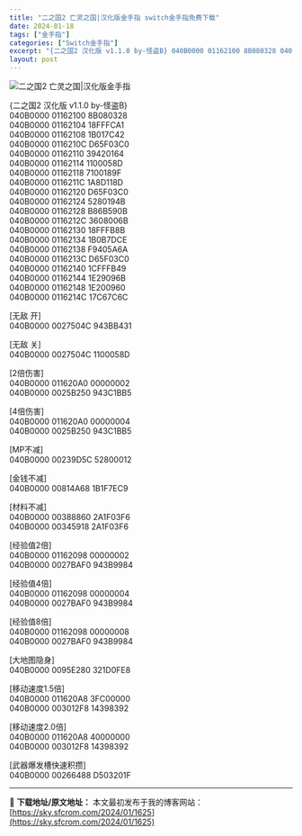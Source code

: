 ```yaml
---
title: "二之国2 亡灵之国|汉化版金手指 switch金手指免费下载"
date: 2024-01-18
tags: ["金手指"]
categories: ["Switch金手指"]
excerpt: "{二之国2 汉化版 v1.1.0 by-怪盗B} 040B0000 01162100 8B080328 040B0000 01162104 18FFFCA1 040B0000 01162108 1B017C42 040B0000 0116210C D65F03C0 040B0000 01162110&hellip;"
layout: post
---
```


 <p><img src="https://sky.sfcrom.com/wp-content/uploads/2024/01/20240118_65a897e612b0a.jpg" alt="二之国2 亡灵之国|汉化版金手指" /></p> <p>{二之国2 汉化版 v1.1.0 by-怪盗B}<br /> 040B0000 01162100 8B080328<br /> 040B0000 01162104 18FFFCA1<br /> 040B0000 01162108 1B017C42<br /> 040B0000 0116210C D65F03C0<br /> 040B0000 01162110 39420164<br /> 040B0000 01162114 1100058D<br /> 040B0000 01162118 7100189F<br /> 040B0000 0116211C 1A8D118D<br /> 040B0000 01162120 D65F03C0<br /> 040B0000 01162124 5280194B<br /> 040B0000 01162128 B86B590B<br /> 040B0000 0116212C 3608006B<br /> 040B0000 01162130 18FFFB8B<br /> 040B0000 01162134 1B0B7DCE<br /> 040B0000 01162138 F9405A6A<br /> 040B0000 0116213C D65F03C0<br /> 040B0000 01162140 1CFFFB49<br /> 040B0000 01162144 1E29096B<br /> 040B0000 01162148 1E200960<br /> 040B0000 0116214C 17C67C6C</p> <p>[无敌 开]<br /> 040B0000 0027504C 943BB431</p> <p>[无敌 关]<br /> 040B0000 0027504C 1100058D</p> <p>[2倍伤害]<br /> 040B0000 011620A0 00000002<br /> 040B0000 0025B250 943C1BB5</p> <p>[4倍伤害]<br /> 040B0000 011620A0 00000004<br /> 040B0000 0025B250 943C1BB5</p> <p>[MP不减]<br /> 040B0000 00239D5C 52800012</p> <p>[金钱不减]<br /> 040B0000 00814A68 1B1F7EC9</p> <p>[材料不减]<br /> 040B0000 00388860 2A1F03F6<br /> 040B0000 00345918 2A1F03F6</p> <p>[经验值2倍]<br /> 040B0000 01162098 00000002<br /> 040B0000 0027BAF0 943B9984</p> <p>[经验值4倍]<br /> 040B0000 01162098 00000004<br /> 040B0000 0027BAF0 943B9984</p> <p>[经验值8倍]<br /> 040B0000 01162098 00000008<br /> 040B0000 0027BAF0 943B9984</p> <p>[大地图隐身]<br /> 040B0000 0095E280 321D0FE8</p> <p>[移动速度1.5倍]<br /> 040B0000 011620A8 3FC00000<br /> 040B0000 003012F8 14398392</p> <p>[移动速度2.0倍]<br /> 040B0000 011620A8 40000000<br /> 040B0000 003012F8 14398392</p> <p>[武器爆发槽快速积攒]<br /> 040B0000 00266488 D503201F</p> 

---
📖 **下载地址/原文地址：** 本文最初发布于我的博客网站：[https://sky.sfcrom.com/2024/01/1625](https://sky.sfcrom.com/2024/01/1625)
